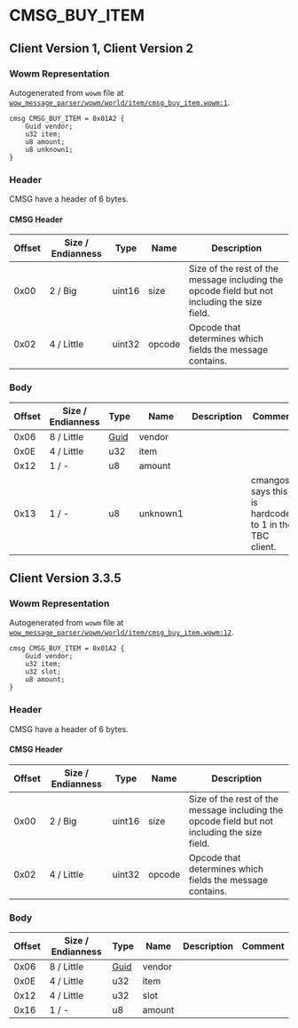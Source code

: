 # CMSG_BUY_ITEM

## Client Version 1, Client Version 2

### Wowm Representation

Autogenerated from `wowm` file at [`wow_message_parser/wowm/world/item/cmsg_buy_item.wowm:1`](https://github.com/gtker/wow_messages/tree/main/wow_message_parser/wowm/world/item/cmsg_buy_item.wowm#L1).
```rust,ignore
cmsg CMSG_BUY_ITEM = 0x01A2 {
    Guid vendor;
    u32 item;
    u8 amount;
    u8 unknown1;
}
```
### Header

CMSG have a header of 6 bytes.

#### CMSG Header

| Offset | Size / Endianness | Type   | Name   | Description |
| ------ | ----------------- | ------ | ------ | ----------- |
| 0x00   | 2 / Big           | uint16 | size   | Size of the rest of the message including the opcode field but not including the size field.|
| 0x02   | 4 / Little        | uint32 | opcode | Opcode that determines which fields the message contains.|

### Body

| Offset | Size / Endianness | Type | Name | Description | Comment |
| ------ | ----------------- | ---- | ---- | ----------- | ------- |
| 0x06 | 8 / Little | [Guid](../types/packed-guid.md) | vendor |  |  |
| 0x0E | 4 / Little | u32 | item |  |  |
| 0x12 | 1 / - | u8 | amount |  |  |
| 0x13 | 1 / - | u8 | unknown1 |  | cmangos says this is hardcoded to 1 in the TBC client. |

## Client Version 3.3.5

### Wowm Representation

Autogenerated from `wowm` file at [`wow_message_parser/wowm/world/item/cmsg_buy_item.wowm:12`](https://github.com/gtker/wow_messages/tree/main/wow_message_parser/wowm/world/item/cmsg_buy_item.wowm#L12).
```rust,ignore
cmsg CMSG_BUY_ITEM = 0x01A2 {
    Guid vendor;
    u32 item;
    u32 slot;
    u8 amount;
}
```
### Header

CMSG have a header of 6 bytes.

#### CMSG Header

| Offset | Size / Endianness | Type   | Name   | Description |
| ------ | ----------------- | ------ | ------ | ----------- |
| 0x00   | 2 / Big           | uint16 | size   | Size of the rest of the message including the opcode field but not including the size field.|
| 0x02   | 4 / Little        | uint32 | opcode | Opcode that determines which fields the message contains.|

### Body

| Offset | Size / Endianness | Type | Name | Description | Comment |
| ------ | ----------------- | ---- | ---- | ----------- | ------- |
| 0x06 | 8 / Little | [Guid](../types/packed-guid.md) | vendor |  |  |
| 0x0E | 4 / Little | u32 | item |  |  |
| 0x12 | 4 / Little | u32 | slot |  |  |
| 0x16 | 1 / - | u8 | amount |  |  |

